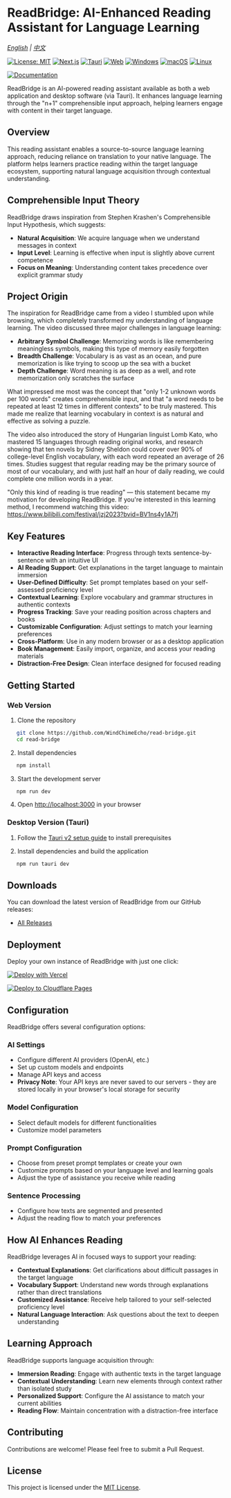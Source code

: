 # ReadBridge: AI-Enhanced Reading Assistant for Language Learning

*[English](./README.md) | [中文](./README.zh-CN.md)*

[![License: MIT](https://img.shields.io/badge/License-MIT-yellow.svg)](https://opensource.org/licenses/MIT) [![Next.js](https://img.shields.io/badge/Next.js-black?logo=next.js&logoColor=white)](https://nextjs.org/) [![Tauri](https://img.shields.io/badge/Tauri-24C8D8?logo=tauri&logoColor=white)](https://tauri.app/) [![Web](https://img.shields.io/badge/Platform-Web-blue)](https://nextjs.org/) [![Windows](https://img.shields.io/badge/Platform-Windows-blue?logo=windows&logoColor=white)](https://tauri.app/) [![macOS](https://img.shields.io/badge/Platform-macOS-blue?logo=apple&logoColor=white)](https://tauri.app/) [![Linux](https://img.shields.io/badge/Platform-Linux-blue?logo=linux&logoColor=white)](https://tauri.app/)

[![Documentation](https://img.shields.io/badge/Documentation-docs.readbridge.cc-blue)](https://docs.readbridge.cc/)

ReadBridge is an AI-powered reading assistant available as both a web application and desktop software (via Tauri). It enhances language learning through the "n+1" comprehensible input approach, helping learners engage with content in their target language.

## Overview

This reading assistant enables a source-to-source language learning approach, reducing reliance on translation to your native language. The platform helps learners practice reading within the target language ecosystem, supporting natural language acquisition through contextual understanding.

## Comprehensible Input Theory

ReadBridge draws inspiration from Stephen Krashen's Comprehensible Input Hypothesis, which suggests:

- **Natural Acquisition**: We acquire language when we understand messages in context
- **Input Level**: Learning is effective when input is slightly above current competence
- **Focus on Meaning**: Understanding content takes precedence over explicit grammar study

## Project Origin

The inspiration for ReadBridge came from a video I stumbled upon while browsing, which completely transformed my understanding of language learning. The video discussed three major challenges in language learning:

- **Arbitrary Symbol Challenge**: Memorizing words is like remembering meaningless symbols, making this type of memory easily forgotten
- **Breadth Challenge**: Vocabulary is as vast as an ocean, and pure memorization is like trying to scoop up the sea with a bucket
- **Depth Challenge**: Word meaning is as deep as a well, and rote memorization only scratches the surface

What impressed me most was the concept that "only 1-2 unknown words per 100 words" creates comprehensible input, and that "a word needs to be repeated at least 12 times in different contexts" to be truly mastered. This made me realize that learning vocabulary in context is as natural and effective as solving a puzzle.

The video also introduced the story of Hungarian linguist Lomb Kato, who mastered 15 languages through reading original works, and research showing that ten novels by Sidney Sheldon could cover over 90% of college-level English vocabulary, with each word repeated an average of 26 times. Studies suggest that regular reading may be the primary source of most of our vocabulary, and with just half an hour of daily reading, we could complete one million words in a year.

"Only this kind of reading is true reading" — this statement became my motivation for developing ReadBridge. If you're interested in this learning method, I recommend watching this video: https://www.bilibili.com/festival/jzj2023?bvid=BV1ns4y1A7fj

## Key Features

- **Interactive Reading Interface**: Progress through texts sentence-by-sentence with an intuitive UI
- **AI Reading Support**: Get explanations in the target language to maintain immersion
- **User-Defined Difficulty**: Set prompt templates based on your self-assessed proficiency level
- **Contextual Learning**: Explore vocabulary and grammar structures in authentic contexts
- **Progress Tracking**: Save your reading position across chapters and books
- **Customizable Configuration**: Adjust settings to match your learning preferences
- **Cross-Platform**: Use in any modern browser or as a desktop application
- **Book Management**: Easily import, organize, and access your reading materials
- **Distraction-Free Design**: Clean interface designed for focused reading

## Getting Started

### Web Version

1. Clone the repository
```bash
   git clone https://github.com/WindChimeEcho/read-bridge.git
   cd read-bridge
```

2. Install dependencies
```bash
   npm install
```

3. Start the development server
```bash
   npm run dev
```

4. Open [http://localhost:3000](http://localhost:3000) in your browser

### Desktop Version (Tauri)

1. Follow the [Tauri v2 setup guide](https://v2.tauri.app/guides/quick-start/prerequisites) to install prerequisites
   
2. Install dependencies and build the application
```bash
   npm run tauri dev
```

## Downloads

You can download the latest version of ReadBridge from our GitHub releases:

- [All Releases](https://github.com/WindChimeEcho/read-bridge/releases)

## Deployment

Deploy your own instance of ReadBridge with just one click:

[![Deploy with Vercel](https://vercel.com/button)](https://vercel.com/new/clone?repository-url=https://github.com/WindChimeEcho/read-bridge)

[![Deploy to Cloudflare Pages](https://img.shields.io/badge/Deploy%20to-Cloudflare%20Pages-orange.svg?style=for-the-badge&logo=cloudflare)](https://developers.cloudflare.com/pages/framework-guides/deploy-a-nextjs-site/)

## Configuration

ReadBridge offers several configuration options:

### AI Settings
- Configure different AI providers (OpenAI, etc.)
- Set up custom models and endpoints
- Manage API keys and access
- **Privacy Note**: Your API keys are never saved to our servers - they are stored locally in your browser's local storage for security

### Model Configuration
- Select default models for different functionalities
- Customize model parameters

### Prompt Configuration
- Choose from preset prompt templates or create your own
- Customize prompts based on your language level and learning goals
- Adjust the type of assistance you receive while reading

### Sentence Processing
- Configure how texts are segmented and presented
- Adjust the reading flow to match your preferences

## How AI Enhances Reading

ReadBridge leverages AI in focused ways to support your reading:

- **Contextual Explanations**: Get clarifications about difficult passages in the target language
- **Vocabulary Support**: Understand new words through explanations rather than direct translations
- **Customized Assistance**: Receive help tailored to your self-selected proficiency level
- **Natural Language Interaction**: Ask questions about the text to deepen understanding

## Learning Approach

ReadBridge supports language acquisition through:

- **Immersion Reading**: Engage with authentic texts in the target language
- **Contextual Understanding**: Learn new elements through context rather than isolated study
- **Personalized Support**: Configure the AI assistance to match your current abilities
- **Reading Flow**: Maintain concentration with a distraction-free interface


## Contributing

Contributions are welcome! Please feel free to submit a Pull Request.

## License

This project is licensed under the [MIT License](LICENSE).